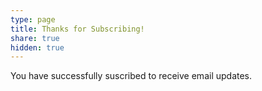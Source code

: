 ```yaml
---
type: page
title: Thanks for Subscribing!
share: true
hidden: true
---
```


You have successfully suscribed to receive email updates.